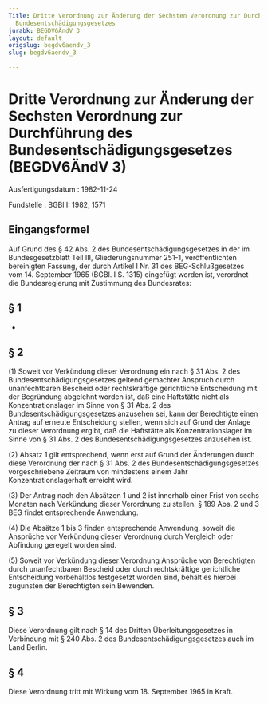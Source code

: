 ```yaml
---
Title: Dritte Verordnung zur Änderung der Sechsten Verordnung zur Durchführung des
  Bundesentschädigungsgesetzes
jurabk: BEGDV6ÄndV 3
layout: default
origslug: begdv6aendv_3
slug: begdv6aendv_3

---
```


# Dritte Verordnung zur Änderung der Sechsten Verordnung zur Durchführung des Bundesentschädigungsgesetzes (BEGDV6ÄndV 3)

Ausfertigungsdatum
:   1982-11-24

Fundstelle
:   BGBl I: 1982, 1571



## Eingangsformel

Auf Grund des § 42 Abs. 2 des Bundesentschädigungsgesetzes in der im
Bundesgesetzblatt Teil III, Gliederungsnummer 251-1, veröffentlichten
bereinigten Fassung, der durch Artikel I Nr. 31 des BEG-Schlußgesetzes
vom 14. September 1965 (BGBl. I S. 1315) eingefügt worden ist,
verordnet die Bundesregierung mit Zustimmung des Bundesrates:


## § 1

-


## § 2

(1) Soweit vor Verkündung dieser Verordnung ein nach § 31 Abs. 2 des
Bundesentschädigungsgesetzes geltend gemachter Anspruch durch
unanfechtbaren Bescheid oder rechtskräftige gerichtliche Entscheidung
mit der Begründung abgelehnt worden ist, daß eine Haftstätte nicht als
Konzentrationslager im Sinne von § 31 Abs. 2 des
Bundesentschädigungsgesetzes anzusehen sei, kann der Berechtigte einen
Antrag auf erneute Entscheidung stellen, wenn sich auf Grund der
Anlage zu dieser Verordnung ergibt, daß die Haftstätte als
Konzentrationslager im Sinne von § 31 Abs. 2 des
Bundesentschädigungsgesetzes anzusehen ist.

(2) Absatz 1 gilt entsprechend, wenn erst auf Grund der Änderungen
durch diese Verordnung der nach § 31 Abs. 2 des
Bundesentschädigungsgesetzes vorgeschriebene Zeitraum von mindestens
einem Jahr Konzentrationslagerhaft erreicht wird.

(3) Der Antrag nach den Absätzen 1 und 2 ist innerhalb einer Frist von
sechs Monaten nach Verkündung dieser Verordnung zu stellen. § 189 Abs.
2 und 3 BEG findet entsprechende Anwendung.

(4) Die Absätze 1 bis 3 finden entsprechende Anwendung, soweit die
Ansprüche vor Verkündung dieser Verordnung durch Vergleich oder
Abfindung geregelt worden sind.

(5) Soweit vor Verkündung dieser Verordnung Ansprüche von Berechtigten
durch unanfechtbaren Bescheid oder durch rechtskräftige gerichtliche
Entscheidung vorbehaltlos festgesetzt worden sind, behält es hierbei
zugunsten der Berechtigten sein Bewenden.


## § 3

Diese Verordnung gilt nach § 14 des Dritten Überleitungsgesetzes in
Verbindung mit § 240 Abs. 2 des Bundesentschädigungsgesetzes auch im
Land Berlin.


## § 4

Diese Verordnung tritt mit Wirkung vom 18. September 1965 in Kraft.

